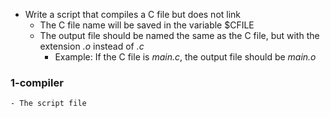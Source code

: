 - Write a script that compiles a C file but does not link
	- The C file name will be saved in the variable $CFILE
	- The output file should be named the same as the C file, but with the extension _.o_ instead of _.c_
		- Example: If the C file is _main.c_, the output file should be _main.o_

### 1-compiler
	- The script file
